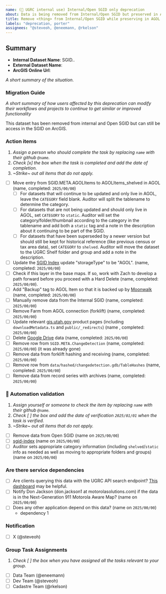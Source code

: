 ```yaml
---
name: (🔐 UGRC internal use) Internal/Open SGID only deprecation
about: Data is being removed from Internal/Open SGID but preserved in AGOL.
title: Remove <thing> from Internal/Open SGID while preserving in AGOL
labels: "deprecation, porter"
assignees: "@steveoh, @eneemann, @rkelson"
---
```


## Summary

<!-- conductor = {"table":""} -->

- **Internal Dataset Name**: SGID.<category>.<dataset>
- **External Dataset Name**:
- **ArcGIS Online Url**:

_A short summary of the situation._

### Migration Guide

_A short summary of how users affected by this deprecation can modify their workflows and projects to continue to get similar or improved functionality_

<!-- this is here to help the writing juices flow. feel free to completely replace this or simply fill in the blanks -->

This dataset has been removed from internal and Open SGID but can still be access in the SGID on ArcGIS.

### Action items

1. _Assign a person who should complete the task by replacing `name` with their github `@name`._
1. _Check [x] the box when the task is completed and add the date of completion._
1. _~Strike~ out all items that do not apply._

- [ ] Move entry from SGID.META.AGOLItems to AGOLItems_shelved in AGOL (name, completed: `2025/00/00`)
  - [ ] For datasets that will continue to be updated and only live in AGOL, leave the `CATEGORY` field blank. Auditor will split the tablename to determine the category.
  - [ ] For datasets that are not being updated and should only live in AGOL, set `CATEGORY` to `static`. Auditor will set the category/folder/thumbnail according to the category in the tablename and add both a `static` tag and a note in the description about it continuing to be part of the SGID.
  - [ ] For datasets that have been superseded by a newer version but should still be kept for historical reference (like previous census or tax area data), set `CATEGORY` to `shelved`. Auditor will move the dataset to the UGRC Shelf folder and group and add a note in the description.
- [ ] Update the [SGID Index](https://docs.google.com/spreadsheets/d/11ASS7LnxgpnD0jN4utzklREgMf1pcvYjcXcIcESHweQ/edit#gid=1024261148) update "storageType" to be "AGOL". (name, completed: `2025/00/00`)
- [ ] Check if this layer in the base maps. If so, work with Zach to develop a path forward before you proceed with a Hard Delete (name, completed: `2025/00/00`).
- [ ] Add "Backup" tag to AGOL Item so that it is backed up by [Moonwalk](https://github.com/agrc/project-moonwalk) (name, completed: `2025/00/00`)
- [ ] Manually remove data from the Internal SGID (name, completed: `2025/00/00`)
- [ ] Remove Farm from AGOL connection (forklift) (name, completed: `2025/00/00`)
- [ ] Update relevant [gis.utah.gov](https://gis.utah.gov/products/sgid/categories/) product pages (including `downloadMetadata.ts` and `public/_redirects`) (name , completed: `2025/00/00`)
- [ ] Delete [Google Drive](https://drive.google.com/drive/folders/0ByStJjVZ7c7mNlZRd2ZYOUdyX2M) data (name, completed: `2025/00/00`)
- [ ] Remove row from `SGID.META.ChangeDetection` (name, completed: `2025/00/00`) (it was already gone)
- [ ] Remove data from forklift hashing and receiving (name, completed: `2025/00/00`)
- [ ] Remove row from `data/hashed/changedetection.gdb/TableHashes` (name, completed: `2025/00/00`)
- [ ] Remove data from record series with archives (name, completed: `2025/00/00`)

### :robot: Automation validation

1. _Assign yourself or someone to check the item by replacing `name` with their github `@name`._
1. _Check [ ] the box and add the date of verification `2025/01/01` when the task is verified._
1. _~Strike~ out all items that do not apply._

- [ ] Remove data from Open SGID (name on `2025/00/00`)
- [ ] [sgid-index](https://gis.utah.gov/products/sgid/sgid-index/) (name on `2025/00/00`)
- [ ] Auditor sets appropriate category information (including `shelved`/`static` info as needed as well as moving to appropriate folders and groups) (name on `2025/00/00`)

### Are there service dependencies

- [ ] Are clients querying this data with the UGRC API search endpoint? [This dashboard](https://lookerstudio.google.com/reporting/fbfcf1d5-e9c2-4b8a-94ae-9529d5d0bbef/page/p_7k74ao7wjd) may be helpful.
- [ ] Notify Don Jackson (don.jackson1 at motorolasolutions.com) if the data is in the Next-Generation 911 Motorola Aware Map? (name on `2025/00/00`)
- [ ] Does any other application depend on this data? (name on `2025/00/00`)
  - dependency 1

### Notification

- [ ] X (@steveoh)

### Group Task Assignments

1. _Check [ ] the box when you have assigned all the tasks relevant to your group._

- [ ] Data Team (@eneemann)
- [ ] Dev Team (@steveoh)
- [ ] Cadastre Team (@rkelson)
